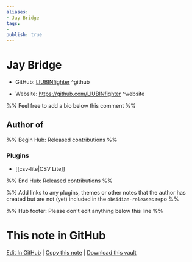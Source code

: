 ```yaml
---
aliases:
- Jay Bridge
tags:
- 
publish: true
---
```


# Jay Bridge

- GitHub: [LIUBINfighter](https://github.com/LIUBINfighter/) ^github
<!-- - Discord: `@` ^discord-->
- Website: <https://github.com/LIUBINfighter> ^website
<!-- - [[Publish sites|Publish site]]: <https://> ^publish-->

%% Feel free to add a bio below this comment %%


## Author of

%% Begin Hub: Released contributions %%
### Plugins
- [[csv-lite|CSV Lite]]

%% End Hub: Released contributions %%

%% Add links to any plugins, themes or other notes that the author has created but are not (yet) included in the `obsidian-releases` repo %%

<!--
### Unlisted plugins
-->

<!--
### Others
-->

<!--
## Sponsor this author
-->

<!-- - [[GitHub sponsors]]: [Sponsor @LIUBINfighter on GitHub Sponsors](https://github.com/sponsors/LIUBINfighter) ^github-sponsor-->
<!-- - [[Buy me a coffee]]: <https://> ^buy-me-a-coffee-->
<!-- - [[PayPal]]: <https://> ^paypal-->
<!-- - [[Patreon]]: <https://> ^patreon-->

<!--
## Follow this author
-->

<!-- - [[YouTube Channels|On YouTube]]: <https://> ^youtube-->
<!-- - Twitter: <https://> ^twitter-->
<!-- - ... -->

%% Hub footer: Please don't edit anything below this line %%

# This note in GitHub

<span class="git-footer">[Edit In GitHub](https://github.dev/obsidian-community/obsidian-hub/blob/main/01%20-%20Community/People/LIUBINfighter.md "git-hub-edit-note") | [Copy this note](https://raw.githubusercontent.com/obsidian-community/obsidian-hub/main/01%20-%20Community/People/LIUBINfighter.md "git-hub-copy-note") | [Download this vault](https://github.com/obsidian-community/obsidian-hub/archive/refs/heads/main.zip "git-hub-download-vault") </span>

